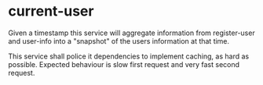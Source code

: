 # current-user

Given a timestamp this service will aggregate information from register-user and user-info into a "snapshot" of the users information at that time.

This service shall police it dependencies to implement caching, as hard as possible. Expected behaviour is slow first request and very fast second request.


